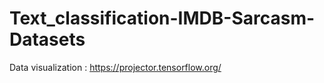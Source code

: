# Text_classification-IMDB-Sarcasm-Datasets

Data visualization : https://projector.tensorflow.org/
